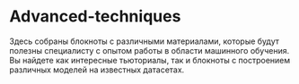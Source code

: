 # Advanced-techniques
Здесь собраны блокноты с различными материалами, которые будут полезны специалисту с опытом работы в области машинного обучения. Вы найдете как интересные тьюториалы, так и блокноты с построением различных моделей на известных датасетах. 
